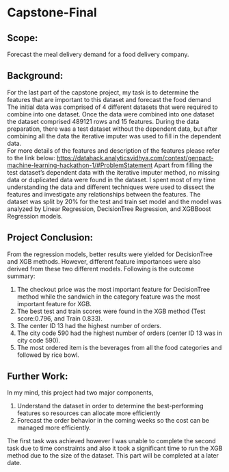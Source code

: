 # Capstone-Final

## Scope:
Forecast the meal delivery demand for a food delivery company. 

## Background:

For the last part of the capstone project, my task is to determine the features that are important to this dataset and forecast the food demand  
The initial data was comprised of 4 different datasets that were required to combine into one dataset.  Once the data were combined into one dataset the dataset comprised 489121 rows and 15 features.  During the data preparation, there was a test dataset without the dependent data, but after combining all the data the iterative imputer was used to fill in the dependent data.  
For more details of the features and description of the features please refer to the link below: 
https://datahack.analyticsvidhya.com/contest/genpact-machine-learning-hackathon-1/#ProblemStatement
Apart from filling the test dataset’s dependent data with the iterative imputer method, no missing data or duplicated data were found in the dataset. 
I spent most of my time understanding the data and different techniques were used to dissect the features and investigate any relationships between the features.
The dataset was split by 20% for the test and train set model and the model was analyzed by Linear Regression, DecisionTree Regression, and XGBBoost Regression models. 

## Project Conclusion:

From the regression models, better results were yielded for DecisionTree and XGB methods.  However, different feature importances were also derived from these two different models.  Following is the outcome summary:
1. The checkout price was the most important feature for DecisionTree method while the sandwich in the category feature was the most important feature for XGB.  
2. The best test and train scores were found in the XGB method (Test score:0.796, and Train 0.833).
3. The center ID 13 had the highest number of orders.
4. The city code 590 had the highest number of orders (center ID 13 was in city code 590).
5. The most ordered item is the beverages from all the food categories and followed by rice bowl.      

## Further Work:

In my mind, this project had two major components,
1. Understand the dataset in order to determine the best-performing features so resources can allocate more efficiently
2. Forecast the order behavior in the coming weeks so the cost can be managed more efficiently. 

The first task was achieved however I was unable to complete the second task due to time constraints and also it took a significant time to run the XGB method due to the size of the dataset.  This part will be completed at a later date. 
